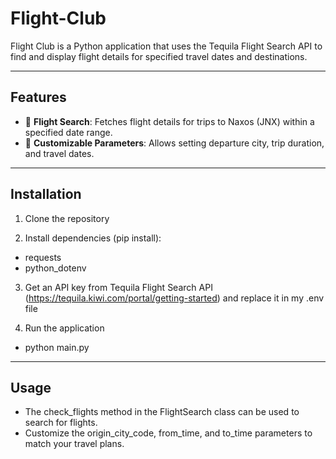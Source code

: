 # Flight-Club
Flight Club is a Python application that uses the Tequila Flight Search API to find and display flight details for specified travel dates and destinations.

---

## Features
- 🛫 **Flight Search**: Fetches flight details for trips to Naxos (JNX) within a specified date range.
- 🛬 **Customizable Parameters**: Allows setting departure city, trip duration, and travel dates.

---

## Installation

1. Clone the repository

2. Install dependencies (pip install):
- requests
- python_dotenv

3. Get an API key from Tequila Flight Search API (https://tequila.kiwi.com/portal/getting-started) and replace it in my .env file

4. Run the application
- python main.py

---

## Usage
- The check_flights method in the FlightSearch class can be used to search for flights.
- Customize the origin_city_code, from_time, and to_time parameters to match your travel plans.
